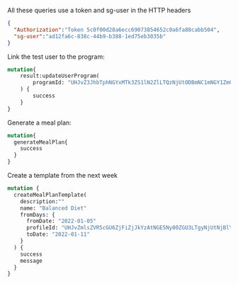 All these queries use a token and sg-user in the HTTP headers
```json
{
  "Authorization":"Token 5c0f00d28a6ecc69073854652c0a6fa88cabb504",
  "sg-user":"ad12fa6c-838c-44b9-b388-1ed75eb3035b"
}
```

Link the test user to the program:
```graphql
mutation{
    result:updateUserProgram(
        programId: "UHJvZ3JhbTphNGYxMTk3ZS1lN2ZlLTQzNjUtODBmNC1mNGY1ZmQ2MzQ1MmU="
    ) {
        success
    }
}
```

Generate a meal plan:
```graphql
mutation{
  generateMealPlan{
    success
  }
}
```

Create a template from the next week
```graphql
mutation {
  createMealPlanTemplate(
    description:""
    name: "Balanced Diet"
    fromDays: {
      fromDate: "2022-01-05"
      profileId: "UHJvZmlsZVR5cGU6ZjFiZjJkYzAtNGE5Ny00ZGU3LTgyNjUtNjBlYWY4MWY0ZTY0"
      toDate: "2022-01-11"
    }
  ) {
    success
    message
  }
}
```
